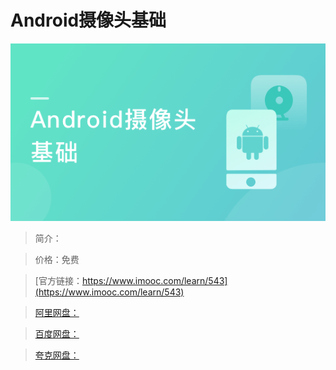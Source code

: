 # Android摄像头基础

![img](../../assets/5fe442ed000130f405400304.jpg)

> 简介：

> 价格：免费

> [官方链接：https://www.imooc.com/learn/543](https://www.imooc.com/learn/543)

> [阿里网盘：]()

> [百度网盘：]()

> [夸克网盘：]()
